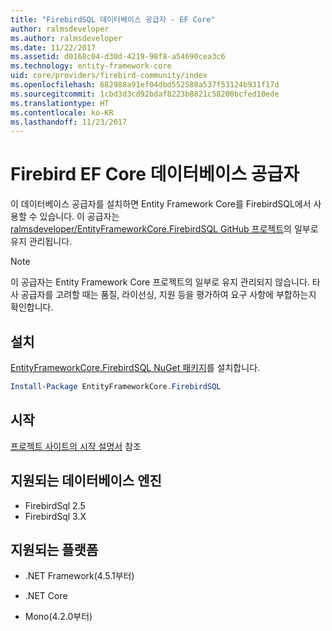 ```yaml
---
title: "FirebirdSQL 데이터베이스 공급자 - EF Core"
author: ralmsdeveloper
ms.author: ralmsdeveloper
ms.date: 11/22/2017
ms.assetid: d0168c04-d30d-4219-98f8-a54690cea3c6
ms.technology: entity-framework-core
uid: core/providers/firebird-community/index
ms.openlocfilehash: 682988a91ef04dbd552588a537f53124b931f17d
ms.sourcegitcommit: 1cbd3d3cd92bdaf8223b8821c58200bcfed10ede
ms.translationtype: HT
ms.contentlocale: ko-KR
ms.lasthandoff: 11/23/2017
---
```

# <a name="firebird-ef-core-database-provider"></a>Firebird EF Core 데이터베이스 공급자

이 데이터베이스 공급자를 설치하면 Entity Framework Core를 FirebirdSQL에서 사용할 수 있습니다. 이 공급자는[ralmsdeveloper/EntityFrameworkCore.FirebirdSQL GitHub 프로젝트](https://github.com/ralmsdeveloper/EntityFrameworkCore.FirebirdSQL)의 일부로 유지 관리됩니다.

> [!NOTE]  
>
> 이 공급자는 Entity Framework Core 프로젝트의 일부로 유지 관리되지 않습니다. 타사 공급자를 고려할 때는 품질, 라이선싱, 지원 등을 평가하여 요구 사항에 부합하는지 확인합니다.

## <a name="install"></a>설치

[EntityFrameworkCore.FirebirdSQL NuGet 패키지](https://www.nuget.org/packages/EntityFrameworkCore.FirebirdSQL)를 설치합니다.

``` powershell
Install-Package EntityFrameworkCore.FirebirdSQL
```

## <a name="get-started"></a>시작

[프로젝트 사이트의 시작 설명서](https://github.com/ralmsdeveloper/EntityFrameworkCore.FirebirdSQL/wiki) 참조

## <a name="supported-database-engines"></a>지원되는 데이터베이스 엔진

* FirebirdSql 2.5
* FirebirdSql 3.X

## <a name="supported-platforms"></a>지원되는 플랫폼

* .NET Framework(4.5.1부터)

* .NET Core

* Mono(4.2.0부터)
